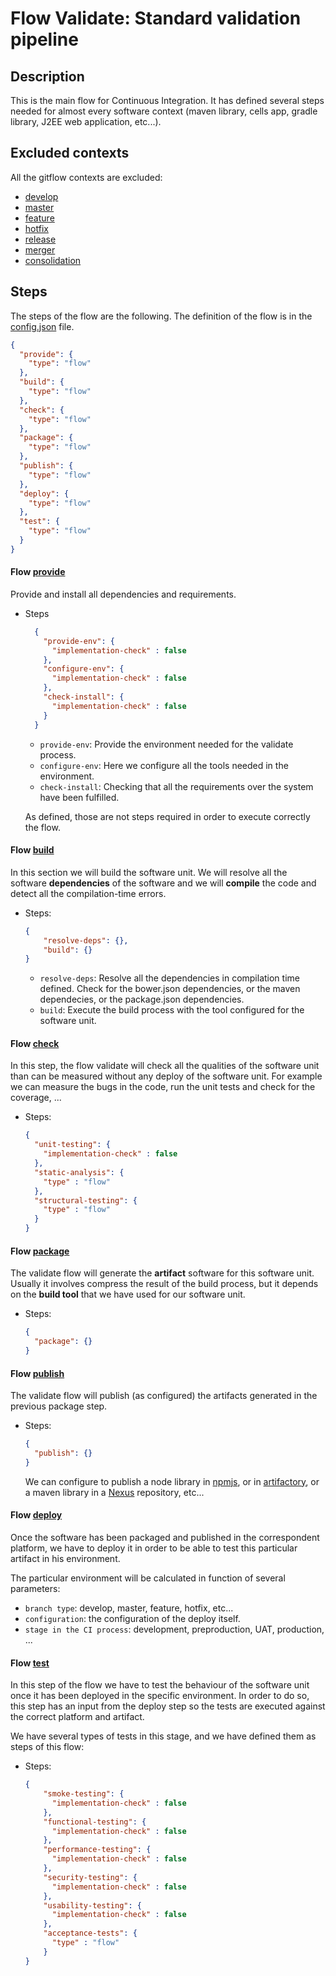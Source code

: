 # Flow Validate: Standard validation pipeline

## Description

This is the main flow for Continuous Integration. 
It has defined several steps needed for almost every software
context (maven library, cells app, gradle library, J2EE web application, etc...).

## Excluded contexts

All the gitflow contexts are excluded:

* [develop][1]
* [master][2]
* [feature][3]
* [hotfix][4]
* [release][5]
* [merger][6]
* [consolidation][7]

## Steps

The steps of the flow are the following. 
The definition of the flow is in the [config.json][8] file.

```json
{
  "provide": {
    "type": "flow"
  },
  "build": {
    "type": "flow"
  },
  "check": {
    "type": "flow"
  }, 
  "package": {
    "type": "flow"
  },
  "publish": {
    "type": "flow"
  },
  "deploy": {
    "type": "flow"
  },
  "test": {
    "type": "flow"
  }
}
```

#### Flow [provide][a]

Provide and install all dependencies and requirements.

* Steps

    ```json
      {
        "provide-env": {
          "implementation-check" : false
        },
        "configure-env": {
          "implementation-check" : false
        },
        "check-install": {
          "implementation-check" : false
        }
      }
    ```

    * `provide-env`: Provide the environment needed for the validate process.
    * `configure-env`: Here we configure all the tools needed in the environment.
    * `check-install`: Checking that all the requirements over the system have been fulfilled.
    
    As defined, those are not steps required in order to execute correctly the flow.

#### Flow [build][b]

In this section we will build the software unit.
We will resolve all the software **dependencies** of the 
software and we will **compile** the code and detect all the 
compilation-time errors.

* Steps:

    ```json
    {
        "resolve-deps": {},
        "build": {}
    }
    ```
    
    * `resolve-deps`: Resolve all the dependencies in compilation time defined. Check for the bower.json dependencies, or the maven dependecies, or the package.json dependencies.
    * `build`: Execute the build process with the tool configured for the software unit.

#### Flow [check][c]

In this step, the flow validate will check all the qualities of the software unit than can be measured without any deploy of the software unit.
For example we can measure the bugs in the code, run the unit tests and check for the coverage, ...

* Steps:

    ```json
    {    
      "unit-testing": {
        "implementation-check" : false
      },
      "static-analysis": {
        "type" : "flow"
      },
      "structural-testing": {
        "type" : "flow"
      }
    }


#### Flow [package][d]

The validate flow will generate the **artifact** software for this software unit. Usually it involves compress the result of the build process, but it depends on the **build tool** that we have used for our software unit.

* Steps:

    ```json
    {
      "package": {}
    }
    ```
    

#### Flow [publish][e]

The validate flow will publish (as configured) the artifacts generated in the previous package step.

* Steps:

    ```json
    {
      "publish": {}
    }
    ```
    
    We can configure to publish a node library in [npmjs][2], or in [artifactory][3], or a maven library in a [Nexus][4] repository, etc...


#### Flow [deploy][f]

Once the software has been packaged and published in the correspondent platform, we have to deploy it in order to be able to test this particular artifact in his environment.

The particular environment will be calculated in function of several parameters:

* `branch type`: develop, master, feature, hotfix, etc...
* `configuration`: the configuration of the deploy itself.
* `stage in the CI process`: development, preproduction, UAT, production, ...

#### Flow [test][g]

In this step of the flow we have to test the behaviour of the software unit once it has been deployed in the specific environment.
In order to do so, this step has an input from the deploy step so the tests
are executed against the correct platform and artifact.

We have several types of tests in this stage, and we have defined them as steps of this flow:

* Steps:

    ```json
    {
        "smoke-testing": {
          "implementation-check" : false
        },
        "functional-testing": {
          "implementation-check" : false
        },
        "performance-testing": {
          "implementation-check" : false
        },
        "security-testing": {
          "implementation-check" : false
        },
        "usability-testing": {
          "implementation-check" : false
        },
        "acceptance-tests": {
          "type" : "flow"
        }
    }


[1]: https://github.com/cellsjs/pisco-gitflow-contexts/blob/master/contexts/develop/index.js
[2]: https://github.com/cellsjs/pisco-gitflow-contexts/blob/master/contexts/master/index.js
[3]: https://github.com/cellsjs/pisco-gitflow-contexts/blob/master/contexts/feature/index.js
[4]: https://github.com/cellsjs/pisco-gitflow-contexts/blob/master/contexts/hotfix/index.js
[5]: https://github.com/cellsjs/pisco-gitflow-contexts/blob/master/contexts/release/index.js
[6]: https://github.com/cellsjs/pisco-gitflow-contexts/blob/master/contexts/merger/index.js
[7]: https://github.com/cellsjs/pisco-gitflow-contexts/blob/master/contexts/consolidation/index.js
[8]: ./config.json
[9]: https://www.npmjs.com/
[10]: https://www.jfrog.com/open-source/
[11]: https://www.sonatype.com/nexus-repository-sonatype
[a]: ../provide/info.md
[b]: ../build/info.md
[c]: ../check/info.md
[d]: ../package/info.md
[e]: ../publish/info.md
[f]: ../deploy/info.md
[g]: ../test/info.md

